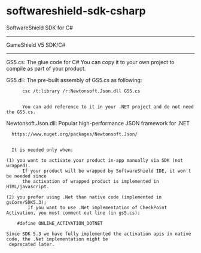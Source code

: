 # softwareshield-sdk-csharp

SoftwareShield SDK for C#

****************************

   GameShield V5 SDK/C#


****************************

GS5.cs:   The glue code for C#
          You can copy it to your own project to compile as part of your product.


GS5.dll:  The pre-built assembly of GS5.cs as following:

          csc /t:library /r:Newtonsoft.Json.dll GS5.cs


          You can add reference to it in your .NET project and do not need the GS5.cs.


Newtonsoft.Json.dll: Popular high-performance JSON framework for .NET
	  
	  https://www.nuget.org/packages/Newtonsoft.Json/


	  It is needed only when:
	 
	(1) you want to activate your product in-app manually via SDK (not wrapped). 
          If your product will be wrapped by SoftwareShield IDE, it won't be needed since
          the activation of wrapped product is implemented in HTML/javascript. 

	(2) you prefer using .Net than native code (implemented in gsCore/SDK5.3);
            If you want to use .Net implementation of CheckPoint Activation, you must comment out line (in gs5.cs):

		#define ONLINE_ACTIVATION_DOTNET

	Since SDK 5.3 we have fully implemented the activation apis in native code, the .Net implementation might be 
     deprecated later.
